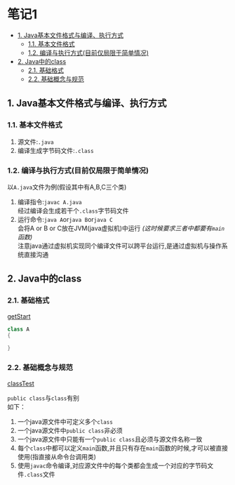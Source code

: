 # 笔记1

- [1. Java基本文件格式与编译、执行方式](#1-java基本文件格式与编译执行方式)
  - [1.1. 基本文件格式](#11-基本文件格式)
  - [1.2. 编译与执行方式(目前仅局限于简单情况)](#12-编译与执行方式目前仅局限于简单情况)
- [2. Java中的class](#2-java中的class)
  - [2.1. 基础格式](#21-基础格式)
  - [2.2. 基础概念与规范](#22-基础概念与规范)

## 1. Java基本文件格式与编译、执行方式

### 1.1. 基本文件格式

1. 源文件:`.java`
2. 编译生成字节码文件:`.class`

### 1.2. 编译与执行方式(目前仅局限于简单情况)

以`A.java`文件为例(假设其中有A,B,C三个类)

1. 编译指令:```javac A.java```  
    经过编译会生成若干个`.class`字节码文件
2. 运行命令:```java A```or```java B```or```java C```  
    会将A or B or C放在JVM(java虚拟机)中运行 *(这时候要求三者中都要有`main`函数)*  
    注意java通过虚拟机实现同个编译文件可以跨平台运行,是通过虚拟机与操作系统直接沟通  

## 2. Java中的class

### 2.1. 基础格式

[getStart](../1_code/1_1_basicGrammar/getStarted.java)  

```java
class A
{

}
```

### 2.2. 基础概念与规范

[classTest](../1_code/1_1_basicGrammar/classTest.java)  

`public class`与`class`有别  
如下：  

1. 一个java源文件中可定义多个`class`  
2. 一个java源文件中`public class`非必须
3. 一个java源文件中只能有一个`public class`且必须与源文件名称一致  
4. 每个`class`中都可以定义`main`函数,并且只有存在`main`函数的时候,才可以被直接使用(指直接从命令台调用类)  
5. 使用`javac`命令编译,对应源文件中的每个类都会生成一个对应的字节码文件`.class`文件  
